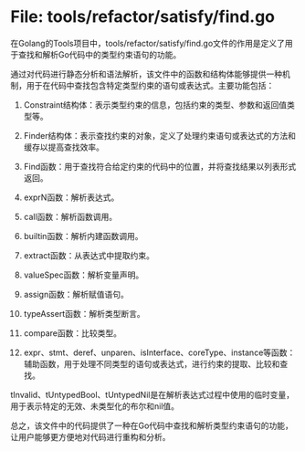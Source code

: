 # File: tools/refactor/satisfy/find.go

在Golang的Tools项目中，tools/refactor/satisfy/find.go文件的作用是定义了用于查找和解析Go代码中的类型约束语句的功能。

通过对代码进行静态分析和语法解析，该文件中的函数和结构体能够提供一种机制，用于在代码中查找包含特定类型约束的语句或表达式。主要功能包括：

1. Constraint结构体：表示类型约束的信息，包括约束的类型、参数和返回值类型等。

2. Finder结构体：表示查找约束的对象，定义了处理约束语句或表达式的方法和缓存以提高查找效率。

3. Find函数：用于查找符合给定约束的代码中的位置，并将查找结果以列表形式返回。

4. exprN函数：解析表达式。

5. call函数：解析函数调用。

6. builtin函数：解析内建函数调用。

7. extract函数：从表达式中提取约束。

8. valueSpec函数：解析变量声明。

9. assign函数：解析赋值语句。

10. typeAssert函数：解析类型断言。

11. compare函数：比较类型。

12. expr、stmt、deref、unparen、isInterface、coreType、instance等函数：辅助函数，用于处理不同类型的语句或表达式，进行约束的提取、比较和查找。

tInvalid、tUntypedBool、tUntypedNil是在解析表达式过程中使用的临时变量，用于表示特定的无效、未类型化的布尔和nil值。

总之，该文件中的代码提供了一种在Go代码中查找和解析类型约束语句的功能，让用户能够更方便地对代码进行重构和分析。


